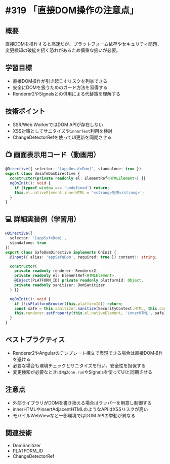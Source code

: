 # #319 「直接DOM操作の注意点」

## 概要
直接DOMを操作すると高速だが、プラットフォーム依存やセキュリティ問題、変更検知の破綻を招く恐れがあるため慎重な扱いが必要。

## 学習目標
- 直接DOM操作が引き起こすリスクを列挙できる
- 安全にDOMを扱うためのガード方法を習得する
- Renderer2やSignalsとの併用による代替策を理解する

## 技術ポイント
- SSR/Web WorkerではDOM APIが存在しない
- XSS対策としてサニタイズや`innerText`利用を検討
- ChangeDetectorRefを使ってUI更新を同期させる

## 📺 画面表示用コード（動画用）
```typescript
@Directive({ selector: '[appUnsafeDom]', standalone: true })
export class UnsafeDomDirective {
  constructor(private readonly el: ElementRef<HTMLElement>) {}
  ngOnInit(): void {
    if (typeof window === 'undefined') return;
    this.el.nativeElement.innerHTML = '<strong>危険</strong>';
  }
}
```

## 💻 詳細実装例（学習用）
```typescript
@Directive({
  selector: '[appSafeDom]',
  standalone: true
})
export class SafeDomDirective implements OnInit {
  @Input({ alias: 'appSafeDom', required: true }) content!: string;

  constructor(
    private readonly renderer: Renderer2,
    private readonly el: ElementRef<HTMLElement>,
    @Inject(PLATFORM_ID) private readonly platformId: Object,
    private readonly sanitizer: DomSanitizer
  ) {}

  ngOnInit(): void {
    if (!isPlatformBrowser(this.platformId)) return;
    const safe = this.sanitizer.sanitize(SecurityContext.HTML, this.content) ?? '';
    this.renderer.setProperty(this.el.nativeElement, 'innerHTML', safe);
  }
}
```

## ベストプラクティス
- Renderer2やAngularのテンプレート構文で表現できる場合は直接DOM操作を避ける
- 必要な場合も環境チェックとサニタイズを行い、安全性を担保する
- 変更検知が必要なときは`NgZone.run`やSignalsを使ってUIと同期させる

## 注意点
- 外部ライブラリがDOMを書き換える場合はラッパーを用意し制御する
- innerHTMLやinsertAdjacentHTMLのようなAPIはXSSリスクが高い
- モバイルWebViewなど一部環境ではDOM APIの挙動が異なる

## 関連技術
- DomSanitizer
- PLATFORM_ID
- ChangeDetectorRef
